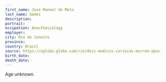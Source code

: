 ```yaml
---
first_name: José Manoel de Melo
last_name: Gomes
description: 
portrait: 
occupation: Anesthesiology
employer: 
city: Rio de Janeiro
province: 
country: Brazil
source: https://oglobo.globo.com/rio/dois-medicos-cariocas-morrem-apos-serem-infectados-com-coronavirus-24354343
birth_date: 
death_date: 
---
```


Age unknown.